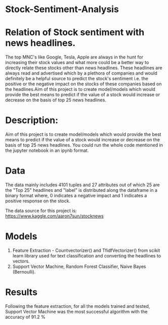 # Stock-Sentiment-Analysis

# Relation of Stock sentiment with news headlines.
The top MNC's like Google, Tesla, Apple are always in the hunt for increasing their stock values and what more could be a better way to directly relate these stocks other than news headlines. These headlines are always read and advertised which by a plethora of companies and would definitely be a helpful source to predict the stock's sentiment i.e. the positive or the negative impact on the stocks of these companies based on the headlines.Aim of this project is to create model/models which would provide the best means to predict if the value of a stock would increase or decrease on the basis of top 25 news headlines.


# Description:
Aim of this project is to create model/models which would provide the best means to predict if the value of a stock would increase or decrease on the basis of top 25 news headlines. You could run the whole code mentioned in the jupyter notebook in an ipynb format.


# Data

The data mainly includes 4101 tuples and 27 attributes out of which 25 are the "Top 25" headlines and "label" is distributed along the dataframe in a binary format where, 0 indicates a negative impact and 1 indicates a positive response on the stock.

The data source for this project is: https://www.kaggle.com/aaron7sun/stocknews

# Models

1) Feature Extraction - Countvectorizer() and TfidfVectorizer() from scikit learn library used for text classification and converting the headlines to vectors.
2) Support Vector Machine, Random Forest Classifier, Naive Bayes (Bernoulli).

# Results
Following the feature extraction, for all the models trained and tested, Support Vector Machine was the most successful algorithm with the accuracy of 91.2 %



